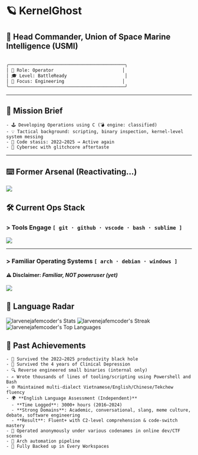 # 🪐 KernelGhost  
## 🚀 Head Commander, Union of Space Marine Intelligence (USMI)
```markdown

╭────────────────────────────────────────────╮
│ 🧠 Role: Operator                          │
│ 🎓 Level: BattleReady                      │
│ 🔐 Focus: Engineering                      │
╰────────────────────────────────────────────╯

```

---

## 🧁 Mission Brief

```
- 🕹️ Developing Operations using C (💣 engine: classified)  
- 💡 Tactical background: scripting, binary inspection, kernel-level system messing  
- 🧠 Code stasis: 2022–2025 → Active again  
- 🧃 Cybersec with glitchcore aftertaste
```

---

## ⌨️ Former Arsenal (Reactivating...)

<div align="left">
  <img src="https://skillicons.dev/icons?i=c,cpp,cs,python" />
</div>


## 🛠️ Current Ops Stack

### > Tools Engage `[ git · github · vscode · bash · sublime ]`

<div align="left">
  <img src="https://skillicons.dev/icons?i=git,github,vscode,sublime,bash" />
</div>

---

### > Familiar Operating Systems `[ arch · debian · windows ]`  
#### ⚠️ Disclaimer: *Familiar, NOT poweruser (yet)*

<div align="left">
  <img src="https://skillicons.dev/icons?i=linux,debian,arch,windows" />
</div>



## 🍡 Language Radar

![larvenejafemcoder's Stats](https://github-readme-stats.vercel.app/api?username=larvenejafemcoder&theme=vue-dark&show_icons=true&hide_border=false&count_private=true)
![larvenejafemcoder's Streak](https://github-readme-streak-stats.herokuapp.com/?user=larvenejafemcoder&theme=vue-dark&hide_border=false)
![larvenejafemcoder's Top Languages](https://github-readme-stats.vercel.app/api/top-langs/?username=larvenejafemcoder&theme=vue-dark&layout=compact&hide=javascript,typescript,css,scss,html,less,yacc,shell,makefile,game%20maker%20language,gcc%20machine%20description,python,astro,svelte,assembly,gaml,go,fortran,ada,gml,yy,d,gdscript&hide_border=false&size_weight=0.5&count_weight=0.5)


## 🧾 Past Achievements 

```
- 🧠 Survived the 2022–2025 productivity black hole
- 🧠 Survived the 4 years of Clinical Depression
- 🔍 Reverse engineered small binaries (internal only)   
- ✍️ Wrote thousands of lines of tooling/scripting using Powershell and Bash  
- 🌐 Maintained multi-dialect Vietnamese/English/Chinese/Tekchew fluency  
- 🌍 **English Language Assessment (Independent)**  
  - **Time Logged**: 3000+ hours (2016–2024)  
  - **Strong Domains**: Academic, conversational, slang, meme culture, debate, software engineering  
  - **Result**: Fluent+ with C2-level comprehension & code-switch mastery  
- 👻 Operated anonymously under various codenames in online dev/CTF scenes  
- 🦾 Arch automation pipeline
- 🤖 Fully Backed up in Every Workspaces
```
